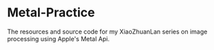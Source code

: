 # Metal-Practice
The resources and source code for my XiaoZhuanLan series on image processing using Apple's Metal Api.
